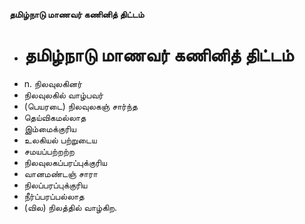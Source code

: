 **தமிழ்நாடு மாணவர் கணினித் திட்டம்**
- # தமிழ்நாடு மாணவர் கணினித் திட்டம்
- n. நிலவுலகினர்
- நிலவுலகில் வாழ்பவர்
- (பெயரடை) நிலவுலகஞ் சார்ந்த
- தெய்விகமல்லாத
- இம்மைக்குரிய
- உலகியல் பற்றுடைய
- சமயப்பற்றற்ற
- நிலவுலகப்பரப்புக்குரிய
- வானமண்டஞ் சாரா
- நிலப்பரப்புக்குரிய
- நீர்ப்பரப்பல்லாத
- (வில) நிலத்தில் வாழ்கிற.

